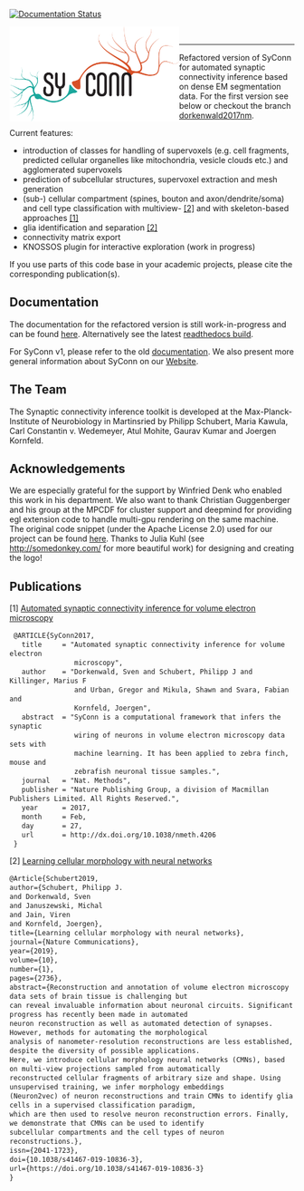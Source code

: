 [![Documentation Status](https://readthedocs.org/projects/syconn/badge/?version=latest)](https://syconn.readthedocs.io/en/latest/?badge=latest)

<img align="left" width="300" src="./docs/_static/logo_SyConn.png"> <br/>


-------------
Refactored version of SyConn for automated synaptic connectivity inference based on dense EM segmentation data. For the first version
 see below or checkout the branch [dorkenwald2017nm](https://github.com/StructuralNeurobiologyLab/SyConn/tree/dorkenwald2017nm).

Current features:
- introduction of classes for handling of supervoxels (e.g. cell fragments, predicted cellular
organelles like mitochondria, vesicle clouds etc.) and agglomerated supervoxels
- prediction of subcellular structures, supervoxel extraction and mesh generation
- (sub-) cellular compartment (spines, bouton and axon/dendrite/soma) and cell type classification with multiview- [\[2\]](https://www.nature.com/articles/s41467-019-10836-3) and with skeleton-based approaches [\[1\]](https://www.nature.com/articles/nmeth.4206)
- glia identification and separation [\[2\]](https://www.nature.com/articles/s41467-019-10836-3)
- connectivity matrix export
- KNOSSOS plugin for interactive exploration (work in progress)

If you use parts of this code base in your academic projects, please cite the corresponding publication(s).


Documentation
-------------
The documentation for the refactored version is still work-in-progress and can be found [here](docs/doc.md). Alternatively see the latest [readthedocs build](https://syconn.readthedocs.io/en/latest/).

For SyConn v1, please refer to the old [documentation](https://structuralneurobiologylab.github.io/SyConn/documentation/). We also present more general information about SyConn on our [Website](https://structuralneurobiologylab.github.io/SyConn/).


The Team
--------
The Synaptic connectivity inference toolkit is developed at the Max-Planck-Institute of Neurobiology in Martinsried by
 Philipp Schubert, Maria Kawula, Carl Constantin v. Wedemeyer, Atul Mohite, Gaurav Kumar and Joergen Kornfeld.


Acknowledgements
----------------
We are especially grateful for the support by Winfried Denk who enabled this work in his department. We also want to thank Christian Guggenberger
and his group at the MPCDF for cluster support and deepmind for providing egl extension code to handle multi-gpu rendering on the same machine.
The original code snippet (under the Apache License 2.0) used for our project can be found
[here](https://github.com/deepmind/dm_control/blob/30069ac11b60ee71acbd9159547d0bc334d63281/dm_control/_render/pyopengl/egl_ext.py).
Thanks to Julia Kuhl (see http://somedonkey.com/ for more beautiful work) for designing and creating the logo!


Publications
------------
\[1\] [Automated synaptic connectivity inference for volume electron microscopy](https://www.nature.com/articles/nmeth.4206)
```
 @ARTICLE{SyConn2017,
   title     = "Automated synaptic connectivity inference for volume electron
                microscopy",
   author    = "Dorkenwald, Sven and Schubert, Philipp J and Killinger, Marius F
                and Urban, Gregor and Mikula, Shawn and Svara, Fabian and
                Kornfeld, Joergen",
   abstract  = "SyConn is a computational framework that infers the synaptic
                wiring of neurons in volume electron microscopy data sets with
                machine learning. It has been applied to zebra finch, mouse and
                zebrafish neuronal tissue samples.",
   journal   = "Nat. Methods",
   publisher = "Nature Publishing Group, a division of Macmillan Publishers Limited. All Rights Reserved.",
   year      = 2017,
   month     = Feb,
   day       = 27,
   url       = http://dx.doi.org/10.1038/nmeth.4206
 }
  ```

\[2\] [Learning cellular morphology with neural networks](https://doi.org/10.1038/s41467-019-10836-3)
  ```
  @Article{Schubert2019,
author={Schubert, Philipp J.
and Dorkenwald, Sven
and Januszewski, Michal
and Jain, Viren
and Kornfeld, Joergen},
title={Learning cellular morphology with neural networks},
journal={Nature Communications},
year={2019},
volume={10},
number={1},
pages={2736},
abstract={Reconstruction and annotation of volume electron microscopy data sets of brain tissue is challenging but
can reveal invaluable information about neuronal circuits. Significant progress has recently been made in automated
neuron reconstruction as well as automated detection of synapses. However, methods for automating the morphological
analysis of nanometer-resolution reconstructions are less established, despite the diversity of possible applications.
Here, we introduce cellular morphology neural networks (CMNs), based on multi-view projections sampled from automatically
reconstructed cellular fragments of arbitrary size and shape. Using unsupervised training, we infer morphology embeddings
(Neuron2vec) of neuron reconstructions and train CMNs to identify glia cells in a supervised classification paradigm,
which are then used to resolve neuron reconstruction errors. Finally, we demonstrate that CMNs can be used to identify
subcellular compartments and the cell types of neuron reconstructions.},
issn={2041-1723},
doi={10.1038/s41467-019-10836-3},
url={https://doi.org/10.1038/s41467-019-10836-3}
}
  ```
